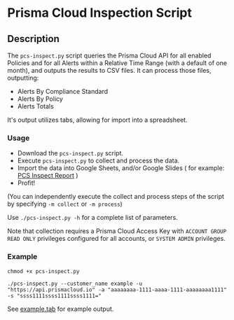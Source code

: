 # Prisma Cloud Inspection Script

## Description

The `pcs-inspect.py` script queries the Prisma Cloud API for all enabled Policies
and for all Alerts within a Relative Time Range (with a default of one month),
and outputs the results to CSV files. It can process those files, outputting:

* Alerts By Compliance Standard
* Alerts By Policy
* Alerts Totals

It's output utilizes tabs, allowing for import into a spreadsheet.

### Usage

* Download the `pcs-inspect.py` script.
* Execute `pcs-inspect.py` to collect and process the data.
* Import the data into Google Sheets, and/or Google Slides ( for example: [PCS Inspect Report](https://docs.google.com/presentation/d/10x_PGAu0ZPUGZMc4Tfevf9gpXvhIUOwGrBuRBkI6Jjc/edit?usp=sharing) )
* Profit!

(You can independently execute the collect and process steps of the script by specifying `-m collect` or `-m process`)

Use `./pcs-inspect.py -h` for a complete list of parameters.

Note that collection requires a Prisma Cloud Access Key with `ACCOUNT GROUP READ ONLY` privileges configured for all accounts, or `SYSTEM ADMIN` privileges.

### Example

```
chmod +x pcs-inspect.py

./pcs-inspect.py --customer_name example -u "https://api.prismacloud.io" -a "aaaaaaaa-1111-aaaa-1111-aaaaaaaa1111" -s "ssss1111ssss1111ssss1111="
```

See [example.tab](example.tab) for example output.
